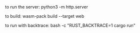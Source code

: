 to run the server:
python3 -m http.server

to build:
wasm-pack build --target web

to run with backtrace:
bash -c "RUST_BACKTRACE=1 cargo run"